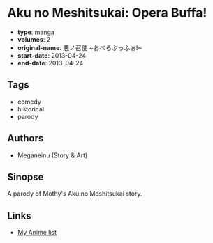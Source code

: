 # Aku no Meshitsukai: Opera Buffa!

-   **type**: manga
-   **volumes**: 2
-   **original-name**: 悪ノ召使 ~おぺらぶっふぁ!~
-   **start-date**: 2013-04-24
-   **end-date**: 2013-04-24

## Tags

-   comedy
-   historical
-   parody

## Authors

-   Meganeinu (Story & Art)

## Sinopse

A parody of Mothy's Aku no Meshitsukai story.

## Links

-   [My Anime list](https://myanimelist.net/manga/81691/Aku_no_Meshitsukai__Opera_Buffa)
